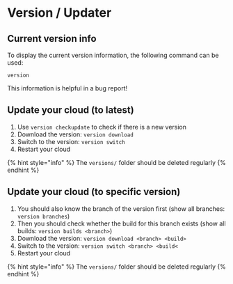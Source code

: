 # Version / Updater

## Current version info

To display the current version information, the following command can be used:

`version`

This information is helpful in a bug report!



## Update your cloud (to latest)

1. Use `version checkupdate` to check if there is a new version
2. Download the version: `version download`
3. Switch to the version: `version switch`
4. Restart your cloud

{% hint style="info" %}
The `versions/` folder should be deleted regularly
{% endhint %}

##

## Update your cloud (to specific version)

1. You should also know the branch of the version first (show all branches: `version branches`)
2. Then you should check whether the build for this branch exists (show all builds: `version builds <branch>`)
3. Download the version: `version download <branch> <build>`
4. Switch to the version: `version switch <branch> <build<`
5. Restart your cloud

{% hint style="info" %}
The `versions/` folder should be deleted regularly
{% endhint %}
